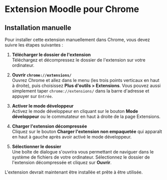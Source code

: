 # Extension Moodle pour Chrome

## Installation manuelle

Pour installer cette extension manuellement dans Chrome, vous devez suivre les étapes suivantes :

1. **Télécharger le dossier de l'extension**  
   Téléchargez et décompressez le dossier de l'extension sur votre ordinateur.

2. **Ouvrir `chrome://extensions/`**  
   Ouvrez Chrome et allez dans le menu (les trois points verticaux en haut à droite), puis choisissez **Plus d'outils > Extensions**. Vous pouvez aussi simplement taper `chrome://extensions/` dans la barre d'adresse et appuyer sur `Entrée`.

3. **Activer le mode développeur**  
   Activez le mode développeur en cliquant sur le bouton **Mode développeur** ou le commutateur en haut à droite de la page Extensions.

4. **Charger l'extension décompressée**  
   Cliquez sur le bouton **Charger l'extension non empaquetée** qui apparaît en haut à gauche après avoir activé le mode développeur.

5. **Sélectionner le dossier**  
   Une boîte de dialogue s'ouvrira vous permettant de naviguer dans le système de fichiers de votre ordinateur. Sélectionnez le dossier de l'extension décompressée et cliquez sur **Ouvrir**.

L'extension devrait maintenant être installée et prête à être utilisée.
